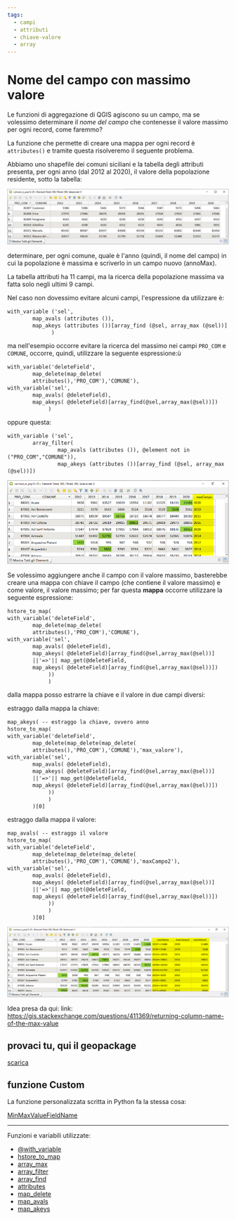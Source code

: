 ```yaml
---
tags:
  - campi
  - attributi
  - chiave-valore
  - array
---
```


# Nome del campo con massimo valore

Le funzioni di aggregazione di QGIS agiscono su un campo, ma se volessimo determinare il _nome del campo_ che contenesse il valore massimo per ogni record, come faremmo?

La funzione che permette di creare una mappa per ogni record è `attributes()` e tramite questa risolveremo il seguente problema.

Abbiamo uno shapefile dei comuni siciliani e la tabella degli attributi presenta, per ogni anno (dal 2012 al 2020), il valore della popolazione residente, sotto la tabella:

![](../img/esempi/maxValoreCampoNome/img_01.png)

determinare, per ogni comune, quale è l'anno (quindi, il nome del campo) in cui la popolazione è massima e scriverlo in un campo nuovo (annoMax).

La tabella attributi ha 11 campi, ma la ricerca della popolazione massima va fatta solo negli ultimi 9 campi.

Nel caso non dovessimo evitare alcuni campi, l'espressione da utilizzare è:

```
with_variable ('sel',
        map_avals (attributes ()),
        map_akeys (attributes ())[array_find (@sel, array_max (@sel))]
              )
```

ma nell'esempio occorre evitare la ricerca del massimo nei campi `PRO_COM` e `COMUNE`, occorre, quindi, utilizzare la seguente espressione:ù

```
with_variable('deleteField',
        map_delete(map_delete(
        attributes(),'PRO_COM'),'COMUNE'),
with_variable('sel',
        map_avals( @deleteField),
        map_akeys( @deleteField)[array_find(@sel,array_max(@sel))])
             )
```

oppure questa:

```
with_variable ('sel',
        array_filter(
                map_avals (attributes ()), @element not in ("PRO_COM","COMUNE")),
                map_akeys (attributes ())[array_find (@sel, array_max (@sel))])
```

![](../img/esempi/maxValoreCampoNome/img_02.png)

Se volessimo aggiungere anche il campo con il valore massimo, basterebbe creare una mappa con chiave il campo (che contiene il valore massimo) e come valore, il valore massimo; per far questa **mappa** occorre utilizzare la seguente espressione:

```
hstore_to_map(
with_variable('deleteField',
        map_delete(map_delete(
        attributes(),'PRO_COM'),'COMUNE'),
with_variable('sel',
        map_avals( @deleteField),
        map_akeys( @deleteField)[array_find(@sel,array_max(@sel))]
		||'=>'|| map_get(@deleteField,
		map_akeys( @deleteField)[array_find(@sel,array_max(@sel))])
             ))
             )
```

dalla mappa posso estrarre la chiave e il valore in due campi diversi:

estraggo dalla mappa la chiave:

```
map_akeys( -- estraggo la chiave, ovvero anno
hstore_to_map(
with_variable('deleteField',
        map_delete(map_delete(map_delete(
        attributes(),'PRO_COM'),'COMUNE'),'max_valore'),
with_variable('sel',
        map_avals( @deleteField),
        map_akeys( @deleteField)[array_find(@sel,array_max(@sel))]
		||'=>'|| map_get(@deleteField,
		map_akeys( @deleteField)[array_find(@sel,array_max(@sel))])
             ))
             )
        )[0]
```

estraggo dalla mappa il valore:

```
map_avals( -- estraggo il valore
hstore_to_map(
with_variable('deleteField',
        map_delete(map_delete(map_delete(
        attributes(),'PRO_COM'),'COMUNE'),'maxCampo2'),
with_variable('sel',
        map_avals( @deleteField),
        map_akeys( @deleteField)[array_find(@sel,array_max(@sel))]
		||'=>'|| map_get(@deleteField,
		map_akeys( @deleteField)[array_find(@sel,array_max(@sel))])
             ))
             )
        )[0]
```

![](../img/esempi/maxValoreCampoNome/img_03.png)

Idea presa da qui:
link: <https://gis.stackexchange.com/questions/411369/returning-column-name-of-the-max-value>

## provaci tu, qui il geopackage

[scarica](../prova_tu/comuni_rs.gpkg)

## funzione Custom

La funzione personalizzata scritta in Python fa la stessa cosa:

[MinMaxValueFieldName](../gr_funzioni/custom/custom_unico.md#minmaxvaluefieldname)

---

Funzioni e variabili utilizzate:

* [@with_variable](../gr_funzioni/variabili/with_variable.md)
* [hstore_to_map](../gr_funzioni/maps/maps_unico.md#array_get)
* [array_max](../gr_funzioni/array/array_unico.md#array_max)
* [array_filter](../gr_funzioni/array/array_unico.md#array_filter)
* [array_find](../gr_funzioni/array/array_unico.md#array_find)
* [attributes](../gr_funzioni/record_e_attributi/record_e_attributi_unico.md#attributes)
* [map_delete](../gr_funzioni/maps/maps_unico.md#map_delete)
* [map_avals](../gr_funzioni/maps/maps_unico.md#map_avals)
* [map_akeys](../gr_funzioni/maps/maps_unico.md#map_akeys)

